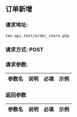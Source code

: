 ## 订单新增
### 请求地址:
```
tms-api.test/order_store.php
```
### 请求方式: POST  
### 请求参数:  

|参数名|说明|必填|示例|  
 |---|---|---|---|  
### 返回参数  

|参数名|说明|必填|示例|  
 |---|---|---|---|  
